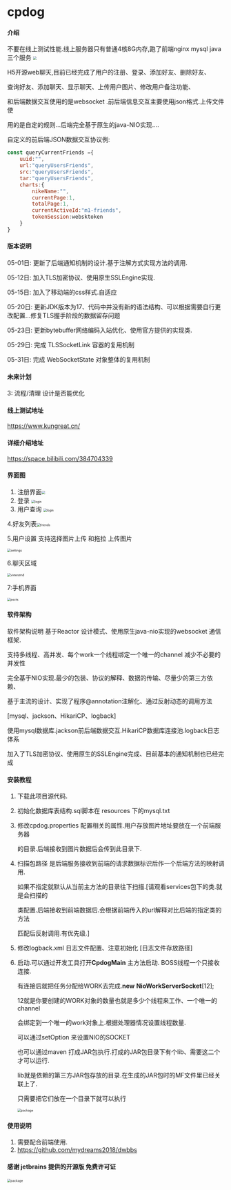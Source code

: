 # cpdog

#### 介绍

不要在线上测试性能.线上服务器只有普通4核8G内存,跑了前端nginx mysql java 三个服务
<img src="https://www.kungreat.cn/images/images_md/fku.PNG" style="zoom:50%;" />

H5开源web聊天,目前已经完成了用户的注册、登录、添加好友、删除好友、

查询好友、添加聊天、显示聊天、上传用户图片、修改用户备注功能、

和后端数据交互使用的是websocket .前后端信息交互主要使用json格式.上传文件使

用的是自定的规则...后端完全基于原生的java-NIO实现....

自定义的前后端JSON数据交互协议例:

```js
const queryCurrentFriends ={
    uuid:"",
    url:"queryUsersFriends",
    src:"queryUsersFriends",
    tar:"queryUsersFriends",
    charts:{
        nikeName:"",
        currentPage:1,
        totalPage:1,
        currentActiveId:"m1-friends",
        tokenSession:websktoken
    }
}
```
#### 版本说明
05-01日: 更新了后端通知机制的设计.基于注解方式实现方法的调用.

05-12日: 加入TLS加密协议、使用原生SSLEngine实现.

05-15日: 加入了移动端的css样式.自适应

05-20日: 更新JDK版本为17、代码中并没有新的语法结构、可以根据需要自行更改配置...修复TLS握手阶段的数据留存问题

05-23日: 更新bytebuffer网络编码入站优化、使用官方提供的实现类.

05-29日: 完成 TLSSocketLink 容器的复用机制

05-31日: 完成 WebSocketState 对象整体的复用机制

#### 未来计划

3: 流程/清理 设计是否能优化

#### 线上测试地址
https://www.kungreat.cn/
#### 详细介绍地址
https://space.bilibili.com/384704339
#### 界面图

1. 注册界面<img src="https://www.kungreat.cn/images/images_md/register.PNG" style="zoom:50%;" />
2. 登录 <img src="https://www.kungreat.cn/images/images_md/login.PNG" alt="login" style="zoom:50%;" />
3. 用户查询 <img src="https://www.kungreat.cn/images/images_md/users.PNG" alt="login" style="zoom:50%;" />

4.好友列表<img src="https://www.kungreat.cn/images/images_md/friends.PNG" alt="friends" style="zoom:50%;" />

5.用户设置 支持选择图片上传 和拖拉 上传图片

<img src="https://www.kungreat.cn/images/images_md/settings.PNG" alt="settings" style="zoom:50%;" />

6.聊天区域

<img src="https://www.kungreat.cn/images/images_md/viewsend.PNG" alt="viewsend" style="zoom:50%;" />

7:手机界面

<img src="https://www.kungreat.cn/images/images_md/pscts.PNG" alt="pscts" style="zoom:50%;" />

#### 软件架构

软件架构说明
基于Reactor 设计模式、使用原生java-nio实现的websocket 通信框架.

支持多线程、高并发、每个work一个线程绑定一个唯一的channel 减少不必要的并发性

完全基于NIO实现.最少的包装、协议的解释、数据的传输、尽量少的第三方依赖、

基于主流的设计、实现了程序@annotation注解化、通过反射动态的调用方法

[mysql、jackson、HikariCP、logback]

使用mysql数据库.jackson前后端数据交互.HikariCP数据库连接池.logback日志体系

加入了TLS加密协议、使用原生的SSLEngine完成、目前基本的通知机制也已经完成

#### 安装教程

1. 下载此项目源代码.

2. 初始化数据库表结构.sql脚本在 resources 下的mysql.txt

3. 修改cpdog.properties 配置相关的属性.用户存放图片地址要放在一个前端服务器

   的目录.后端接收到图片数据后会传到此目录下.

4. 扫描包路径  是后端服务接收到前端的请求数据标识后作一个后端方法的映射调用.

   如果不指定就默认从当前主方法的目录往下扫描.[请观看services包下的类.就是会扫描的

   类配置.后端接收到前端数据后.会根据前端传入的url解释对比后端的指定类的方法

   匹配后反射调用.有优先级.]

5. 修改logback.xml 日志文件配置、注意初始化  [日志文件存放路径]

6. 启动.可以通过开发工具打开**CpdogMain** 主方法启动. BOSS线程一个只接收连接.

   有连接后就把任务分配给WORK去完成.**new** **NioWorkServerSocket**[12];

   12就是你要创建的WORK对象的数量也就是多少个线程来工作、一个唯一的channel
   
   会绑定到一个唯一的work对象上.根据处理器情况设置线程数量.

   可以通过setOption 来设置NIO的SOCKET

   也可以通过maven 打成JAR包执行.打成的JAR包目录下有个lib、需要这二个才可以运行.

   lib就是依赖的第三方JAR包存放的目录.在生成的JAR包时的MF文件里已经关联上了.

   只需要把它们放在一个目录下就可以执行

   <img src="https://www.kungreat.cn/images/images_md/package.PNG" alt="package" style="zoom:50%;" />

#### 使用说明

1.  需要配合前端使用.
2.  https://github.com/mydreams2018/dwbbs


#### 感谢 jetbrains 提供的开源版 免费许可证
   <img src="https://www.kungreat.cn/images/images_md/jeb2.PNG" alt="package" style="zoom:50%;" />